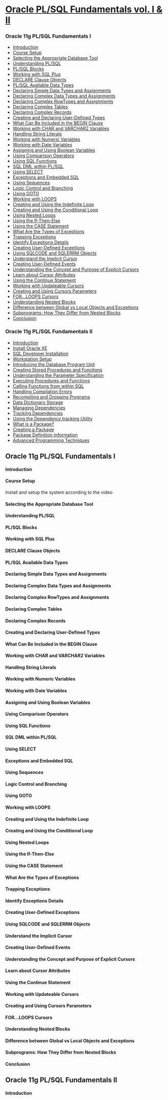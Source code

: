 
[Oracle PL/SQL Fundamentals vol. I & II](https://www.udemy.com/oracle-plsql-fundamentals-vol-i-ii/learn/v4/overview)
======

### Oracle 11g PL/SQL Fundamentals I
  * <a href='#1'>Introduction</a>
  * <a href='#2'>Course Setup</a>
  * <a href='#3'>Selecting the Appropriate Database Tool</a>
  * <a href='#4'>Understanding PL/SQL</a>
  * <a href='#5'>PL/SQL Blocks</a>
  * <a href='#6'>Working with SQL Plus</a>
  * <a href='#7'>DECLARE Clause Objects</a>
  * <a href='#8'>PL/SQL Available Data Types</a>
  * <a href='#9'>Declaring Simple Data Types and Assignments</a>
  * <a href='#10'>Declaring Complex Data Types and Assignments</a>
  * <a href='#11'>Declaring Complex RowTypes and Assignments</a>
  * <a href='#12'>Declaring Complex Tables</a>
  * <a href='#13'>Declaring Complex Records</a> 
  * <a href='#14'>Creating and Declaring User-Defined Types</a>
  * <a href='#15'>What Can Be Included in the BEGIN Clause</a>
  * <a href='#16'>Working with CHAR and VARCHAR2 Variables</a>
  * <a href='#17'>Handling String Literals</a>
  * <a href='#18'>Working with Numeric Variables</a>
  * <a href='#19'>Working with Date Variables</a>
  * <a href='#20'>Assigning and Using Boolean Variables</a> 
  * <a href='#21'>Using Comparison Operators</a> 
  * <a href='#22'>Using SQL Functions</a> 
  * <a href='#23'>SQL DML within PL/SQL</a> 
  * <a href='#24'>Using SELECT</a> 
  * <a href='#25'>Exceptions and Embedded SQL</a> 
  * <a href='#26'>Using Sequences</a> 
  * <a href='#27'>Logic Control and Branching</a> 
  * <a href='#28'>Using GOTO</a> 
  * <a href='#29'>Working with LOOPS</a> 
  * <a href='#30'>Creating and Using the Indefinite Loop</a> 
  * <a href='#31'>Creating and Using the Conditional Loop</a> 
  * <a href='#32'>Using Nested Loops</a> 
  * <a href='#33'>Using the If-Then-Else</a> 
  * <a href='#34'>Using the CASE Statement</a> 
  * <a href='#35'>What Are the Types of Exceptions</a> 
  * <a href='#36'>Trapping Exceptions</a> 
  * <a href='#37'>Identify Exceptions Details</a> 
  * <a href='#38'>Creating User-Defined Exceptions</a> 
  * <a href='#39'>Using SQLCODE and SQLERRM Objects</a> 
  * <a href='#40'>Understand the Implicit Cursor</a>
  * <a href='#41'>Creating User-Defined Events</a>
  * <a href='#42'>Understanding the Concept and Purpose of Explicit Cursors</a>
  * <a href='#43'>Learn about Cursor Attributes</a>
  * <a href='#44'>Using the Continue Statement</a>
  * <a href='#45'>Working with Updateable Cursors</a>
  * <a href='#46'>Creating and Using Cursors Parameters</a>
  * <a href='#47'>FOR...LOOPS Cursors</a>
  * <a href='#48'>Understanding Nested Blocks</a>
  * <a href='#49'>Difference between Global vs Local Objects and Exceptions</a>
  * <a href='#50'>Subprograms: How They Differ from Nested Blocks</a>
  * <a href='#51'>Conclusion</a>

### Oracle 11g PL/SQL Fundamentals II
  * <a href='#52'>Introduction</a>
  * <a href='#53'>Install Oracle XE</a>
  * <a href='#54'>SQL Developer Installation</a>
  * <a href='#55'>Workstation Setup</a>
  * <a href='#56'>Introducing the Database Program Unit</a>
  * <a href='#57'>Creating Stored Procedures and Functions</a>
  * <a href='#58'>Understanding the Parameter Specification</a>
  * <a href='#59'>Executing Procedures and Functions</a>
  * <a href='#60'>Calling Functions from within SQL</a>
  * <a href='#61'>Handling Compilation Errors</a>
  * <a href='#62'>Recompiling and Dropping Programs</a>
  * <a href='#63'>Data Dictionary Storage</a>
  * <a href='#64'>Managing Dependencies</a>
  * <a href='#65'>Tracking Dependencies</a>
  * <a href='#66'>Using the Dependency tracking Utility</a>
  * <a href='#67'>What is a Package?</a>
  * <a href='#68'>Creating a Package</a>
  * <a href='#69'>Package Definition Information</a>
  * <a href='#70'>Advanced Programming Techniques</a>

Oracle 11g PL/SQL Fundamentals I
------

#### <h4 id='1'>Introduction</h4>


#### <h4 id='2'>Course Setup</h4>

Install and setup the system according to the video

#### <h4 id='3'>Selecting the Appropriate Database Tool</h4>

#### <h4 id='4'>Understanding PL/SQL</h4>

#### <h4 id='5'>PL/SQL Blocks</h4>

#### <h4 id='6'>Working with SQL Plus</h4>

#### <h4 id='7'>DECLARE Clause Objects</h4>

#### <h4 id='8'>PL/SQL Available Data Types</h4>

#### <h4 id='9'>Declaring Simple Data Types and Assignments</h4>

#### <h4 id='10'>Declaring Complex Data Types and Assignments</h4>

#### <h4 id='11'>Declaring Complex RowTypes and Assignments</h4>

#### <h4 id='12'>Declaring Complex Tables</h4>

#### <h4 id='13'>Declaring Complex Records</h4> 

#### <h4 id='14'>Creating and Declaring User-Defined Types</h4>

#### <h4 id='15'>What Can Be Included in the BEGIN Clause</h4>

#### <h4 id='16'>Working with CHAR and VARCHAR2 Variables</h4>

#### <h4 id='17'>Handling String Literals</h4>

#### <h4 id='18'>Working with Numeric Variables</h4>

#### <h4 id='19'>Working with Date Variables</h4>

#### <h4 id='20'>Assigning and Using Boolean Variables</h4> 

#### <h4 id='21'>Using Comparison Operators</h4>

#### <h4 id='22'>Using SQL Functions</h4>

#### <h4 id='23'>SQL DML within PL/SQL</h4> 

#### <h4 id='24'>Using SELECT</h4>

#### <h4 id='25'>Exceptions and Embedded SQL</h4> 

#### <h4 id='26'>Using Sequences</h4>

#### <h4 id='27'>Logic Control and Branching</h4> 

#### <h4 id='28'>Using GOTO</h4>

#### <h4 id='29'>Working with LOOPS</h4> 

#### <h4 id='30'>Creating and Using the Indefinite Loop</h4> 

#### <h4 id='31'>Creating and Using the Conditional Loop</h4> 

#### <h4 id='32'>Using Nested Loops</h4>

#### <h4 id='33'>Using the If-Then-Else</h4>

#### <h4 id='34'>Using the CASE Statement</h4> 

#### <h4 id='35'>What Are the Types of Exceptions</h4> 

#### <h4 id='36'>Trapping Exceptions</h4>

#### <h4 id='37'>Identify Exceptions Details</h4>

#### <h4 id='38'>Creating User-Defined Exceptions</h4> 

#### <h4 id='39'>Using SQLCODE and SQLERRM Objects</h4> 

#### <h4 id='40'>Understand the Implicit Cursor</h4>

#### <h4 id='41'>Creating User-Defined Events</h4>

#### <h4 id='42'>Understanding the Concept and Purpose of Explicit Cursors</h4>

#### <h4 id='43'>Learn about Cursor Attributes</h4>

#### <h4 id='44'>Using the Continue Statement</h4>

#### <h4 id='45'>Working with Updateable Cursors</h4>

#### <h4 id='46'>Creating and Using Cursors Parameters</h4>

#### <h4 id='47'>FOR...LOOPS Cursors</h4>

#### <h4 id='48'>Understanding Nested Blocks</h4>

#### <h4 id='49'>Difference between Global vs Local Objects and Exceptions</h4>

#### <h4 id='50'>Subprograms: How They Differ from Nested Blocks</h4>

#### <h4 id='51'>Conclusion</h4>

Oracle 11g PL/SQL Fundamentals II
------

#### <h4 id='52'>Introduction</h4>

